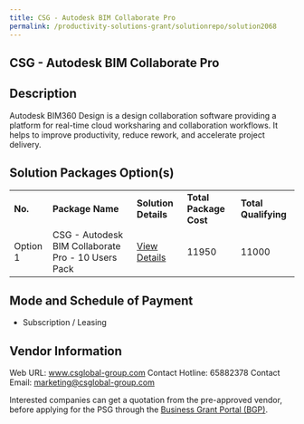 ```yaml
---
title: CSG - Autodesk BIM Collaborate Pro
permalink: /productivity-solutions-grant/solutionrepo/solution2068
---
```


## CSG - Autodesk BIM Collaborate Pro

## Description

Autodesk BIM360 Design is a design collaboration software providing a platform for real-time cloud worksharing and collaboration workflows. It helps to improve productivity, reduce rework, and accelerate project delivery.

## Solution Packages Option(s)

<table>
<tr>
<td><b>No.</b></td>
<td><b>Package Name</b></td>
<td><b>Solution Details</b></td>
<td><b>Total Package Cost</b></td>
<td><b>Total Qualifying</b></td>
</tr>
<tr>
<td>Option 1</td>
<td>CSG - Autodesk BIM Collaborate Pro - 10 Users Pack</td>
<td><a href='https://www.gobusiness.gov.sg/images/psg/DesensitisedCSGCRwef1April2021_Part_3.pdf'>View Details</a></td>
<td>11950</td>
<td>11000</td>
</tr>
</table>

## Mode and Schedule of Payment

 - Subscription / Leasing

## Vendor Information

 Web URL: www.csglobal-group.com 
Contact Hotline: 65882378 
Contact Email: marketing@csglobal-group.com 


Interested companies can get a quotation from the pre-approved vendor, before applying for the PSG through the <a href='https://www.businessgrants.gov.sg/'>Business Grant Portal (BGP)</a>.
<script src="/jquery/resize-tables.js"></script>
